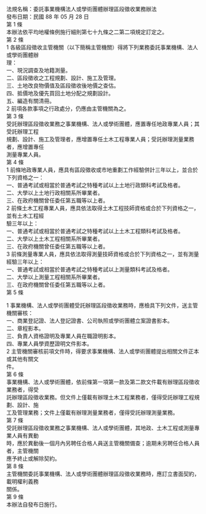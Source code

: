 法規名稱：委託事業機構法人或學術團體辦理區段徵收業務辦法  
發布日期：民國 88 年 05 月 28 日  
第 1 條  
本辦法依平均地權條例施行細則第七十九條之二第二項規定訂定之。  
第 2 條  
1 各級區段徵收主管機關（以下簡稱主管機關）得將下列業務委託事業機構、法人或學術團體辦  
理：  
一、現況調查及地籍測量。  
二、區段徵收之工程規劃、設計、施工及管理。  
三、土地改良物價值及區段徵收後地價之查估。  
四、抵價地及優先買回土地分配之規劃設計。  
五、編造有關清冊。  
2 前項各款事項之行政處分，仍應由主管機關為之。  
第 3 條  
受託辦理區段徵收業務之事業機構、法人或學術團體，應置專任地政專業人員；其受託辦理工程  
規劃、設計、施工及管理者，應增置專任土木工程專業人員；受託辦理測量業務者，應增置專任  
測量專業人員。  
第 4 條  
1 前條地政專業人員，應具有區段徵收或市地重劃工作經驗併計三年以上，並合於下列資格之一：  
一、普通考試或相當於普通考試之特種考試以上土地行政類科考試及格者。  
二、大學以上土地行政相關系所畢業者。  
三、在政府機關曾任委任第五職等以上者。  
2 前條土木工程專業人員，應具依法取得土木工程技師資格或合於下列資格之一，並有土木工程經  
驗三年以上：  
一、普通考試或相當於普通考試之特種考試以上土木工程類科考試及格者。  
二、大學以上土木工程相關系所畢業者。  
三、在政府機關曾任委任第五職等以上者。  
3 前條測量專業人員，應具依法取得測量技師資格或合於下列資格之一，並有測量經驗三年以上：  
一、普通考試或相當於普通考試之特種考試以上測量類科考試及格者。  
二、大學以上測量工程相關系所畢業者。  
三、在政府機關曾任委任第五職等以上者。  
第 5 條  


1 事業機構、法人或學術團體受託辦理區段徵收業務時，應檢具下列文件，送主管機關審核：  
一、商業登記證、法人登記證書、公司執照或學術團體立案證書影本。  
二、章程影本。  
三、負責人資格證明及專業人員在職證明影本。  
四、專業人員學資歷證明文件影本。  
2 主管機關審核前項文件時，得要求事業機構、法人或學術團體提出相關文件正本或其他有關文  
件。  
第 6 條  
事業機構、法人或學術團體，依前條第一項第一款及第二款文件載有辦理區段徵收業務者，得受  
託辦理區段徵收業務。但文件上僅載有辦理土木工程業務者，僅得受託辦理工程規劃、設計、施  
工及管理業務；文件上僅載有辦理測量業務者，僅得受託辦理測量業務。  
第 7 條  
受託辦理區段徵收業務之事業機構、法人或學術團體，其地政、土木工程或測量專業人員有異動  
時，應於異動後一個月內另聘任合格人員送主管機關備查；逾期未另聘任合格人員者，主管機關  
應予終止或解除契約。  
第 8 條  
主管機關委託事業機構、法人或學術團體辦理區段徵收業務時，應訂立書面契約，載明權利義務  
關係。  
第 9 條  
本辦法自發布日施行。  


